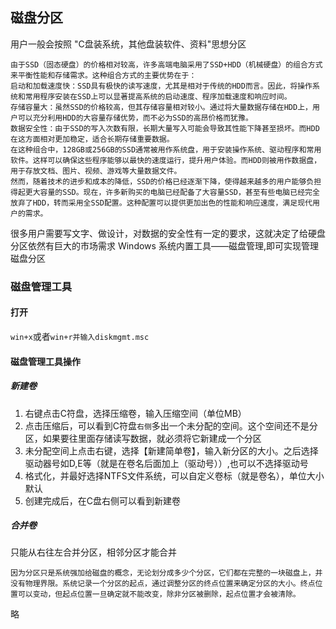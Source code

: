 ## 磁盘分区
用户一般会按照 "C盘装系统，其他盘装软件、资料"思想分区
```
由于SSD（固态硬盘）的价格相对较高，许多高端电脑采用了SSD+HDD（机械硬盘）的组合方式来平衡性能和存储需求。这种组合方式的主要优势在于：
启动和加载速度快：SSD具有极快的读写速度，尤其是相对于传统的HDD而言。因此，将操作系统和常用程序安装在SSD上可以显著提高系统的启动速度、程序加载速度和响应时间。
存储容量大：虽然SSD的价格较高，但其存储容量相对较小。通过将大量数据存储在HDD上，用户可以充分利用HDD的大容量存储优势，而不必为SSD的高昂价格而犹豫。
数据安全性：由于SSD的写入次数有限，长期大量写入可能会导致其性能下降甚至损坏。而HDD在这方面相对更加稳定，适合长期存储重要数据。
在这种组合中，128GB或256GB的SSD通常被用作系统盘，用于安装操作系统、驱动程序和常用软件。这样可以确保这些程序能够以最快的速度运行，提升用户体验。而HDD则被用作数据盘，用于存放文档、图片、视频、游戏等大量数据文件。
然而，随着技术的进步和成本的降低，SSD的价格已经逐渐下降，使得越来越多的用户能够负担得起更大容量的SSD。现在，许多新购买的电脑已经配备了大容量SSD，甚至有些电脑已经完全放弃了HDD，转而采用全SSD配置。这种配置可以提供更加出色的性能和响应速度，满足现代用户的需求。
```
很多用户需要写文字、做设计，对数据的安全性有一定的要求，这就决定了给硬盘分区依然有巨大的市场需求
Windows 系统内置工具——磁盘管理,即可实现管理磁盘分区


### 磁盘管理工具

#### 打开
`win+x`或者`win+r并输入diskmgmt.msc`

#### 磁盘管理工具操作

##### 新建卷
1. 右键点击C符盘，选择压缩卷，输入压缩空间（单位MB）
2. 点击压缩后，可以看到C符盘`右侧`多出一个未分配的空间。这个空间还不是分区，如果要往里面存储读写数据，就必须将它新建成一个分区
3. 未分配空间上点击右键，选择【新建简单卷】，输入新分区的大小。之后选择驱动器号如D,E等（就是在卷名后面加上（驱动号））,也可以不选择驱动号
4. 格式化，并最好选择NTFS文件系统，可以自定义卷标（就是卷名），单位大小默认
5. 创建完成后，在C盘右侧可以看到新建卷

##### 合并卷
只能从右往左合并分区，相邻分区才能合并
```
因为分区只是系统强加给磁盘的概念，无论划分成多少个分区，它们都在完整的一块磁盘上，并没有物理界限。系统记录一个分区的起点，通过调整分区的终点位置来确定分区的大小。终点位置可以变动，但起点位置一旦确定就不能改变，除非分区被删除，起点位置才会被清除。
```
略

